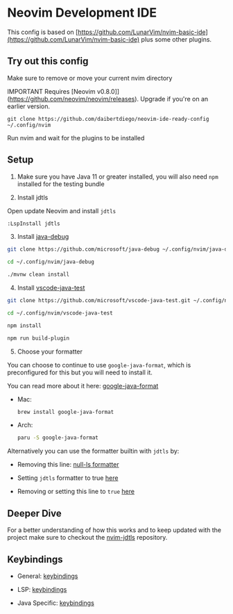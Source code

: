 # Neovim Development IDE

This config is based on [https://github.com/LunarVim/nvim-basic-ide](https://github.com/LunarVim/nvim-basic-ide) plus some other plugins.

## Try out this config

Make sure to remove or move your current nvim directory

IMPORTANT Requires [Neovim v0.8.0]](https://github.com/neovim/neovim/releases). Upgrade if you're on an earlier version.

`git clone https://github.com/daibertdiego/neovim-ide-ready-config ~/.config/nvim`

Run nvim and wait for the plugins to be installed

## Setup 

1. Make sure you have Java 11 or greater installed, you will also need `npm` installed for the testing bundle

2. Install jdtls

Open update Neovim and install `jdtls`

```sh
:LspInstall jdtls
```

3. Install [java-debug](https://github.com/microsoft/java-debug)

```sh
git clone https://github.com/microsoft/java-debug ~/.config/nvim/java-debug

cd ~/.config/nvim/java-debug

./mvnw clean install
```

4. Install [vscode-java-test](https://github.com/microsoft/vscode-java-test)

```sh
git clone https://github.com/microsoft/vscode-java-test.git ~/.config/nvim/vscode-java-test

cd ~/.config/nvim/vscode-java-test

npm install

npm run build-plugin
```

5. Choose your formatter

You can choose to continue to use `google-java-format`, which is preconfigured for this but you will need to install it.

You can read more about it here: [google-java-format](https://github.com/google/google-java-format)

- Mac:

  ```sh
  brew install google-java-format
  ```

- Arch:

  ```sh
  paru -S google-java-format
  ```

Alternatively you can use the formatter builtin with `jdtls` by:

- Removing this line: [null-ls formatter](https://github.com/LunarVim/nvim-basic-ide/blob/ef5553049148cfd69b3a6119395f05c79a8f8895/lua/user/lsp/null-ls.lua#L15)

- Setting `jdtls` formatter to true [here](https://github.com/LunarVim/nvim-basic-ide/blob/ef5553049148cfd69b3a6119395f05c79a8f8895/ftplugin/java.lua#L123)

- Removing or setting this line to `true` [here](https://github.com/LunarVim/nvim-basic-ide/blob/0eb2229349fecedb875fb063ae8f4e20944ebba5/lua/user/lsp/handlers.lua#L85)

## Deeper Dive

For a better understanding of how this works and to keep updated with the project make sure to checkout the [nvim-jdtls](https://github.com/mfussenegger/nvim-jdtls) repository.

## Keybindings

- General: [keybindings](https://github.com/daibertdiego/neovim-ide-ready-config/blob/dev/lua/user/keymaps.lua)

- LSP: [keybindings](https://github.com/daibertdiego/neovim-ide-ready-config/blob/dev/lua/user/lsp/handlers.lua#L45)

- Java Specific: [keybindings](https://github.com/LunarVim/nvim-basic-ide/blob/dev/ftplugin/java.lua#L192)
